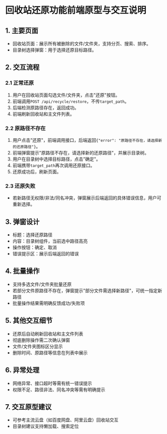 # 回收站还原功能前端原型与交互说明

## 1. 主要页面
- 回收站页面：展示所有被删除的文件/文件夹，支持分页、搜索、排序。
- 目录树选择弹窗：用于选择还原目标路径。

## 2. 交互流程

### 2.1 正常还原
1. 用户在回收站页面勾选文件/文件夹，点击"还原"按钮。
2. 前端调用`POST /api/recycle/restore`，不传`target_path`。
3. 后端检测原路径存在，返回成功。
4. 前端刷新回收站和主文件列表。

### 2.2 原路径不存在
1. 用户点击"还原"，前端调用接口，后端返回`{"error": "原路径不存在，请选择新的还原路径"}`。
2. 前端弹窗提示"原路径不存在，请选择新的还原路径"，并展示目录树。
3. 用户在目录树中选择目标路径，点击"确定"。
4. 前端携带`target_path`再次调用还原接口。
5. 还原成功后，刷新页面。

### 2.3 还原失败
- 若新路径无权限/非法/同名冲突，弹窗展示后端返回的具体错误信息，用户可重新选择。

## 3. 弹窗设计
- 标题：选择还原路径
- 内容：目录树组件，当前选中路径高亮
- 操作按钮：确定、取消
- 错误提示区：展示后端返回的错误

## 4. 批量操作
- 支持多选文件/文件夹批量还原
- 若部分文件原路径不存在，弹窗提示"部分文件需选择新路径"，可统一指定新路径
- 批量操作结果需明确反馈成功/失败项

## 5. 其他交互细节
- 还原后自动刷新回收站和主文件列表
- 彻底删除操作需二次确认弹窗
- 文件/文件夹图标区分显示
- 删除时间、原路径等信息在列表中展示

## 6. 异常处理
- 网络异常、接口超时等需有统一错误提示
- 权限不足、路径非法、同名冲突等需有明确提示

## 7. 交互原型建议
- 可参考主流云盘（如百度网盘、阿里云盘）回收站交互
- 目录树建议支持懒加载、搜索定位 
